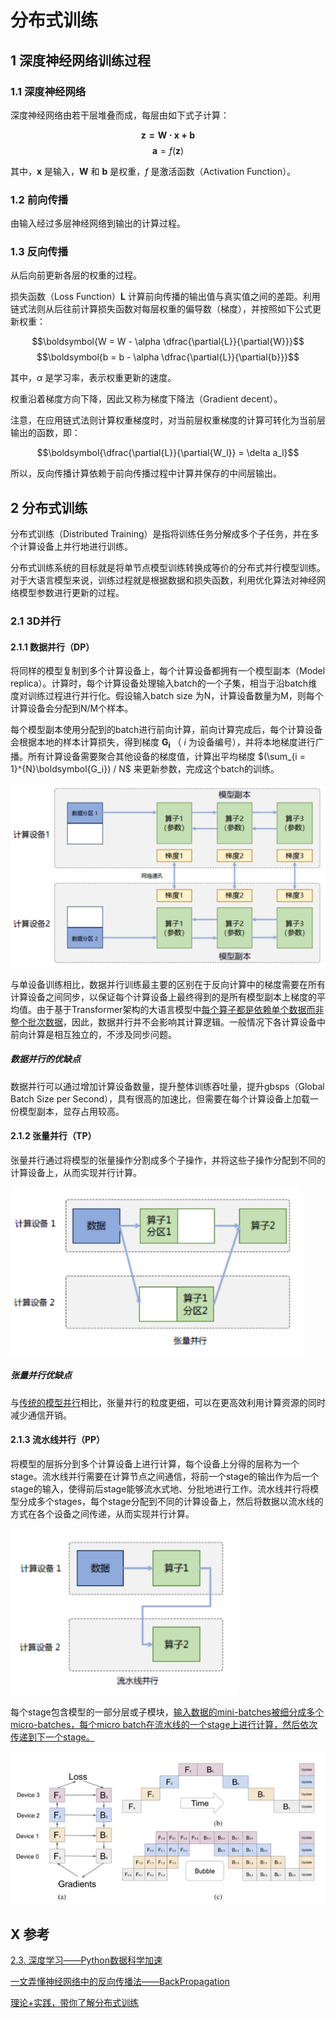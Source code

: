 # 分布式训练


## 1 深度神经网络训练过程

### 1.1 深度神经网络

深度神经网络由若干层堆叠而成，每层由如下式子计算：

$$\boldsymbol{z = W \cdot x + b}$$
$$\boldsymbol{a} = f(\boldsymbol{z})$$

其中，$\boldsymbol{x}$ 是输入，$\boldsymbol{W}$ 和 $\boldsymbol{b}$ 是权重，$f$ 是激活函数（Activation Function）。

### 1.2 前向传播

由输入经过多层神经网络到输出的计算过程。

### 1.3 反向传播

从后向前更新各层的权重的过程。

损失函数（Loss Function）$\boldsymbol{L}$ 计算前向传播的输出值与真实值之间的差距。利用链式法则从后往前计算损失函数对每层权重的偏导数（梯度），并按照如下公式更新权重：

$$\boldsymbol{W = W - \alpha \dfrac{\partial{L}}{\partial{W}}}$$
$$\boldsymbol{b = b - \alpha \dfrac{\partial{L}}{\partial{b}}}$$

其中，$\alpha$ 是学习率，表示权重更新的速度。

权重沿着梯度方向下降，因此又称为梯度下降法（Gradient decent）。

注意，在应用链式法则计算权重梯度时，对当前层权重梯度的计算可转化为当前层输出的函数，即：

$$\boldsymbol{\dfrac{\partial{L}}{\partial{W_l}} = \delta a_l}$$

所以，反向传播计算依赖于前向传播过程中计算并保存的中间层输出。



## 2 分布式训练

分布式训练（Distributed Training）是指将训练任务分解成多个子任务，并在多个计算设备上并行地进行训练。

分布式训练系统的目标就是将单节点模型训练转换成等价的分布式并行模型训练。对于大语言模型来说，训练过程就是根据数据和损失函数，利用优化算法对神经网络模型参数进行更新的过程。

### 2.1 3D并行

#### 2.1.1 数据并行（DP）

将同样的模型复制到多个计算设备上，每个计算设备都拥有一个模型副本（Model replica）。计算时，每个计算设备处理输入batch的一个子集，相当于沿batch维度对训练过程进行并行化。假设输入batch size 为N，计算设备数量为M，则每个计算设备会分配到N/M个样本。

每个模型副本使用分配到的batch进行前向计算，前向计算完成后，每个计算设备会根据本地的样本计算损失，得到梯度 $\boldsymbol{G_i}$ （ $i$ 为设备编号），并将本地梯度进行广播。所有计算设备需要聚合其他设备的梯度值，计算出平均梯度 $(\sum_{i = 1}^{N}\boldsymbol{G_i}) / N$  来更新参数，完成这个batch的训练。



<img src="/image-20250114135327933.png" alt="image-20250114135327933" style="zoom:67%;" />

与单设备训练相比，数据并行训练最主要的区别在于反向计算中的梯度需要在所有计算设备之间同步，以保证每个计算设备上最终得到的是所有模型副本上梯度的平均值。由于基于Transformer架构的大语言模型中<u>每个算子都是依赖单个数据而非整个批次数据</u>，因此，数据并行并不会影响其计算逻辑。一般情况下各计算设备中前向计算是相互独立的，不涉及同步问题。

##### 数据并行的优缺点

数据并行可以通过增加计算设备数量，提升整体训练吞吐量，提升gbsps（Global Batch Size per Second），具有很高的加速比，但需要在每个计算设备上加载一份模型副本，显存占用较高。



#### 2.1.2 张量并行（TP）

张量并行通过将模型的张量操作分割成多个子操作，并将这些子操作分配到不同的计算设备上，从而实现并行计算。

<img src="/image-20250114161651511.png" alt="image-20250114161651511" style="zoom:80%;" />

##### 张量并行优缺点

与<u>传统的模型并行</u>相比，张量并行的粒度更细，可以在更高效利用计算资源的同时减少通信开销。



#### 2.1.3 流水线并行（PP）

将模型的层拆分到多个计算设备上进行计算，每个设备上分得的层称为一个stage。流水线并行需要在计算节点之间通信，将前一个stage的输出作为后一个stage的输入，使得前后stage能够流水式地、分批地进行工作。流水线并行将模型分成多个stages，每个stage分配到不同的计算设备上，然后将数据以流水线的方式在各个设备之间传递，从而实现并行计算。

<img src="/image-20250114161547454.png" alt="image-20250114161547454" style="zoom:80%;" />

每个stage包含模型的一部分层或子模块，<u>输入数据的mini-batches被细分成多个micro-batches，每个micro batch在流水线的一个stage上进行计算，然后依次传递到下一个stage。</u>

<img src="/image-20240716183434132.png" alt="image-20240716183434132" style="zoom:80%;" />



## X 参考

[2.3. 深度学习——Python数据科学加速](https://scale-py.godaai.org/ch-data-science/deep-learning.html)

[一文弄懂神经网络中的反向传播法——BackPropagation](https://www.cnblogs.com/charlotte77/p/5629865.html)

[理论+实践，带你了解分布式训练](https://www.cnblogs.com/huaweiyun/p/18179719)

